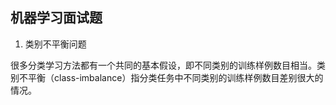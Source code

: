 ## 机器学习面试题

1. 类别不平衡问题

很多分类学习方法都有一个共同的基本假设，即不同类别的训练样例数目相当。类别不平衡（class-imbalance）指分类任务中不同类别的训练样例数目差别很大的情况。

